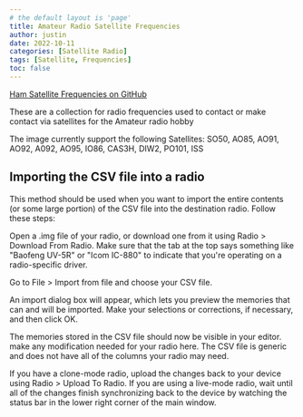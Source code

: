 ```yaml
---
# the default layout is 'page'
title: Amateur Radio Satellite Frequencies
author: justin
date: 2022-10-11
categories: [Satellite Radio]
tags: [Satellite, Frequencies]
toc: false
---
```


[Ham Satellite Frequencies on GitHub](https://github.com/zs6stn/Ham-Satellite-Frequencies)

These are a collection for radio frequencies used to contact or make contact via satellites for the Amateur radio hobby

The image currently support the following Satellites: SO50, AO85, AO91, AO92, A092, AO95, IO86, CAS3H, DIW2, PO101, ISS
 
  
Importing the CSV file into a radio  
-----------------------------------  
This method should be used when you want to import the entire contents (or some large portion) of the CSV file into the destination radio. Follow these steps:

Open a .img file of your radio, or download one from it using Radio > Download From Radio. 
Make sure that the tab at the top says something like "Baofeng UV-5R" or "Icom IC-880" to indicate that you're operating on a radio-specific driver.

Go to File > Import from file and choose your CSV file.

An import dialog box will appear, which lets you preview the memories that can and will be imported. Make your selections or corrections, if necessary, and then click OK.

The memories stored in the CSV file should now be visible in your editor.
make any modification needed for your radio here. The CSV file is generic and does not have all of the columns your radio may need. 

If you have a clone-mode radio, upload the changes back to your device using Radio > Upload To Radio. If you are using a live-mode radio, wait until all of the changes finish synchronizing back to the device by watching the status bar in the lower right corner of the main window.
